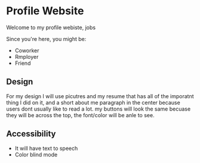 # Profile Website

Welcome to my profile webiste, jobs
<!-- enter your target audience after the comma above -->

Since you're here, you might be: 
- Coworker
- Rmployer
- Friend

<!-- make a bulleted list of 3 fictional visitors to your site. Include a few detials about them that could impact how you design for them. For each visitor, assign a task or goal they have for visiting your profile website -->

## Design
For my design I will use picutres and my resume that has all of the imporatnt thing I did on it, and a short about me paragraph in the center because users dont usually like to read a lot. my buttons will look the same becuase they will be across the top, the font/color will be anle to see. 

## Accessibility

- It will have text to speech
- Color blind mode
